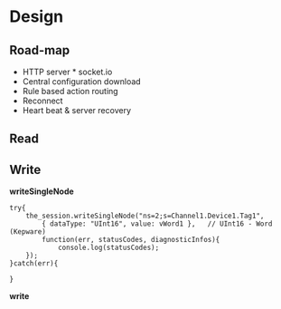 # Design



## Road-map

- HTTP server * socket.io
- Central configuration download
- Rule based action routing
- Reconnect
- Heart beat & server recovery


## Read


## Write

**writeSingleNode**

	try{
	    the_session.writeSingleNode("ns=2;s=Channel1.Device1.Tag1",
	        { dataType: "UInt16", value: vWord1 },   // UInt16 - Word (Kepware)
	        function(err, statusCodes, diagnosticInfos){
	            console.log(statusCodes);
	    });
	}catch(err){
	    
	}
      
**write**

  